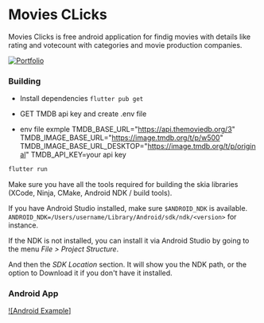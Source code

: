 # Movies CLicks

Movies Clicks is free android application for findig movies with details like rating and votecount with categories and movie production companies.

[![Portfolio](https://ankitgautam.vercel.app/asset/images/logo.ico)](https://ankitgautam.vercel.app/)

### Building

- Install dependencies `flutter pub get`
- GET TMDB api key and create .env file

- env file exmple
  TMDB_BASE_URL="https://api.themoviedb.org/3"
  TMDB_IMAGE_BASE_URL="https://image.tmdb.org/t/p/w500"
  TMDB_IMAGE_BASE_URL_DESKTOP="https://image.tmdb.org/t/p/original"
  TMDB_API_KEY=your api key

```sh
flutter run
```

Make sure you have all the tools required for building the skia libraries (XCode, Ninja, CMake, Android NDK / build tools).

If you have Android Studio installed, make sure `$ANDROID_NDK` is available.
`ANDROID_NDK=/Users/username/Library/Android/sdk/ndk/<version>` for instance.

If the NDK is not installed, you can install it via Android Studio by going to the menu _File > Project Structure_.

And then the _SDK Location_ section. It will show you the NDK path, or the option to Download it if you don't have it installed.

### Android App
[![Android Example]](https://www.youtube.com/watch?v=TMTn7U9IovQ)
